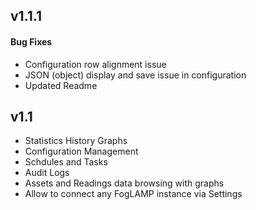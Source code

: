 ## v1.1.1

#### Bug Fixes

* Configuration row alignment issue
* JSON (object) display and save issue in configuration
* Updated Readme 

## v1.1

* Statistics History Graphs
* Configuration Management 
* Schdules and Tasks
* Audit Logs
* Assets and Readings data browsing with graphs
* Allow to connect any FogLAMP instance via Settings

